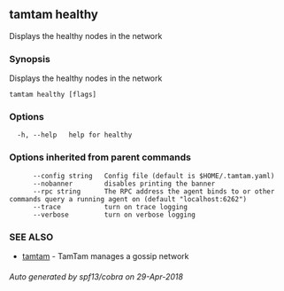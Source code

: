 ## tamtam healthy

Displays the healthy nodes in the network

### Synopsis

Displays the healthy nodes in the network

```
tamtam healthy [flags]
```

### Options

```
  -h, --help   help for healthy
```

### Options inherited from parent commands

```
      --config string   Config file (default is $HOME/.tamtam.yaml)
      --nobanner        disables printing the banner
      --rpc string      The RPC address the agent binds to or other commands query a running agent on (default "localhost:6262")
      --trace           turn on trace logging
      --verbose         turn on verbose logging
```

### SEE ALSO

* [tamtam](tamtam.md)	 - TamTam manages a gossip network

###### Auto generated by spf13/cobra on 29-Apr-2018
